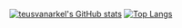 [![teusvanarkel's GitHub stats](https://github-readme-stats.vercel.app/api?username=teusvanarkel&layout=compact&theme=dark)](https://github.com/teusvanarkel/teusvanarkel)  [![Top Langs](https://github-readme-stats.vercel.app/api/top-langs/?username=teusvanarkel&layout=compact&theme=dark)](https://github.com/teusvanarkel/teusvanarkel)
